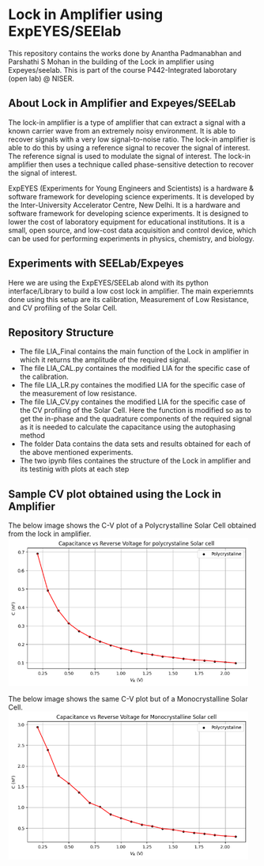 # <h1> <b> Lock in Amplifier using ExpEYES/SEElab </b> </h1>

This repository contains the works done by Anantha Padmanabhan and Parshathi S Mohan in the building of the Lock in amplifier using Expeyes/seelab. This is part of the course P442-Integrated laborotary (open lab) @ NISER.

<h2> About Lock in Amplifier and Expeyes/SEELab </h2>

The lock-in amplifier is a type of amplifier that can extract a signal with a known carrier wave from an extremely noisy environment. It is able to recover signals with a very low signal-to-noise ratio. The lock-in amplifier is able to do this by using a reference signal to recover the signal of interest. The reference signal is used to modulate the signal of interest. The lock-in amplifier then uses a technique called phase-sensitive detection to recover the signal of interest.

ExpEYES (Experiments for Young Engineers and Scientists) is a hardware & software framework for developing science experiments. It is developed by the Inter-University Accelerator Centre, New Delhi. It is a hardware and software framework for developing science experiments. It is designed to lower the cost of laboratory equipment for educational institutions. It is a small, open source, and low-cost data acquisition and control device, which can be used for performing experiments in physics, chemistry, and biology.

<h2> Experiments with SEELab/Expeyes </h2>

Here we are using the ExpEYES/SEELab alond with its python interface/Library to build a low cost lock in amplifier. The main experiemnts done using this setup are its calibration, Measurement of Low Resistance, and CV profiling of the Solar Cell. 


<h2> Repository Structure </h2>

<ul>
<li>The file  LIA_Final contains the main function of the Lock in amplifier in which it returns the amplitude of the required signal.</li>
<li>The file LIA_CAL.py containes the modified LIA for the specific case of the calibration.</li>
<li>The file LIA_LR.py containes the modified LIA for the specific case of the measurement of low resistance.</li>
<li>The file LIA_CV.py containes the modified LIA for the specific case of the CV profiling of the Solar Cell. Here the function is modified so as to get the in-phase and the quadrature components of the required signal as it is needed to calculate the capacitance using the autophasing method</li>
<li>The folder Data contains the data sets and results obtained for each of the above mentioned experiments.</li>
<li>The two ipynb files containes the structure of the Lock in amplifier and its testinig with plots at each step</li>

</ul>


<h2> Sample CV plot obtained using the Lock in Amplifier  </h2>

The below image shows the C-V plot of a Polycrystalline Solar Cell obtained from the lock in amplifier.
<img src="Data/CV/mono.png" alt="CV plot" height="300"><br>


The below image shows the same C-V plot but of a Monocrystalline Solar Cell.
<img src="Data/CV/poly.png" alt="CV plot" height="300">
